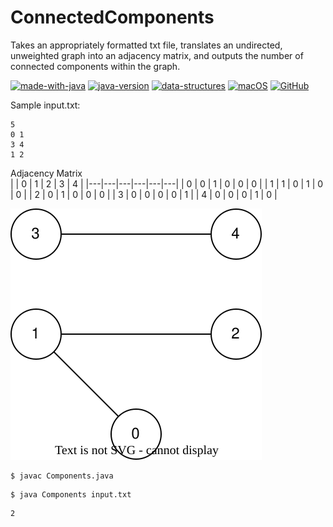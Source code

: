 # ConnectedComponents
Takes an appropriately formatted txt file, translates an undirected, unweighted graph into an adjacency matrix, and outputs the number of connected components within the graph.

[![made-with-java](https://img.shields.io/badge/Made%20with-Java-1f425f.svg)](https://www.python.org/) [![java-version](https://img.shields.io/badge/Java%20SE-14-blue.svg)](https://shields.io/) [![data-structures](https://img.shields.io/badge/Data%20Structures-Non–Linear-blue.svg)](https://shields.io/) [![macOS](https://svgshare.com/i/ZjP.svg)](https://svgshare.com/i/ZjP.svg) [![GitHub](https://badgen.net/badge/icon/github?icon=github&label)](https://github.com/sammurraytuesta)

Sample input.txt:
```
5
0 1
3 4
1 2
```
Adjacency Matrix    
|   | 0 | 1 | 2 | 3 | 4 |
|---|---|---|---|---|---|
| 0 | 0 | 1 | 0 | 0 | 0 |
| 1 | 1 | 0 | 1 | 0 | 0 |
| 2 | 0 | 1 | 0 | 0 | 0 |
| 3 | 0 | 0 | 0 | 0 | 1 |
| 4 | 0 | 0 | 0 | 1 | 0 |

![graph](graph.drawio.svg)

```
$ javac Components.java
```

```
$ java Components input.txt
```

```
2
```
